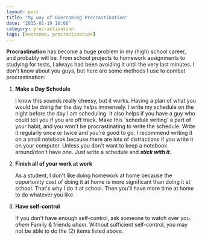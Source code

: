 ```yaml
---
layout: post
title: "My way of Overcoming Procrastination"
date: "2015-01-19 16:00"
category: procrastination
tags: [overcome, procrastination]
---
```


__Procrastination__ has become a huge problem in my (high) school career, and
probably will be.  From school projects to homework assignments to studying for
tests, I always had been avoiding it until the very last minutes. I don't know
about you guys, but here are some methods I use to combat procrastination:

1. __Make a Day Schedule__

    I know this sounds really cheesy, but it works. Having a plan of what you
    would be doing for the day helps immensely. I write my schedule on the night
    before the day I am scheduling. It also helps if you have a guy who could
    tell you if you are off track. Make this 'schedule writing' a part of your
    habit, and you won't be procrastinating to write the schedule. Write it
    regularly once or twice and you're good to go. I recommend writing it on a
    small notebook because there are lots of distractions if you write it on
    your computer. Unless you don't want to keep a notebook around/don't have
    one. Just write a schedule and ___stick with it___.

2. __Finish all of your work at work__

    As a student, I don't like doing homework at home because the opportunity
    cost of doing it at home is more significant than doing it at school. That's
    why I do it at school. Then you'll have more time at home to do whatever you
    like.

3. __Have self-control__

    If you don't have enough self-control, ask someone to watch over you. _ahem_
    Family & friends _ahem_. Without sufficient self-control, you may not be
    able to do the (2) items listed above.
